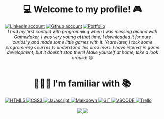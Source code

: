 <h1 align="center">💻 Welcome to my profile! 🎮</h1>

<div style="display: inline-block;" align="center">
	<a href="https://www.linkedin.com/in/gabrielgmbarros"><img src="https://img.shields.io/badge/LinkedIn-blue?style=for-the-badge&logo=linkedin&logoColor=white" alt="LinkedIn account" title="Connect with me!"/></a>
	<a href="https://github.com/GracilianoOG"><img src="https://img.shields.io/badge/Github-black?style=for-the-badge&logo=github&logoColor=white" alt="Github account" title="Follow me!"/></a>
	<a href="https://gracilianoog.github.io/portfolio/"><img src="https://img.shields.io/badge/Portfolio-491F59?style=for-the-badge&logo=homeAdvisor&logoColor=white" alt="Portfolio" title="Visit my site!"/></a>
</div>

<br>

<div align="center">
<em>I had my first contact with programming when I was messing around with GameMaker, I was very young at that time, I downloaded it for pure curiosity and made some little games with it. Years later, I took some programming courses to understand this area more. I have interest in game development, but it doesn't stop there! Make yourself at home, take a look around!</em> 😄
</div>

<br>

<h1 align="center">👨🏻‍💻 I'm familiar with 📚</h1>

<div style="display: inline-block;" align="center">
	<a href="https://github.com/GracilianoOG/GracilianoOG" title="Hello there! Take a look around ;)">
		<img src="https://img.shields.io/badge/HTML-E34F26?style=for-the-badge&logo=html5&logoColor=white" alt="HTML5"/>
		<img src="https://img.shields.io/badge/CSS-1572B6?style=for-the-badge&logo=css3&logoColor=white" alt="CSS3"/>
		<img src="https://img.shields.io/badge/JAVASCRIPT-FF8700?style=for-the-badge&logo=javascript&logoColor=white" alt="Javascript"/>
		<img src="https://img.shields.io/badge/MARKDOWN-000000?style=for-the-badge&logo=markdown&logoColor=white" alt="Markdown"/>
		<img src="https://img.shields.io/badge/GIT-F05032?style=for-the-badge&logo=git&logoColor=white" alt="GIT"/>
		<img src="https://img.shields.io/badge/VSCODE-007ACC?style=for-the-badge&logo=visualstudiocode&logoColor=white" alt="VSCODE"/>
		<img src="https://img.shields.io/badge/TRELLO-0052CC?style=for-the-badge&logo=trello&logoColor=white" alt="Trello"/>
	</a>
</div>

<br>
<br>

<div align="center">
	<a href="https://github.com/anuraghazra/github-readme-stats">
		<img src="https://github-readme-stats.vercel.app/api/top-langs/?username=GracilianoOG&theme=radical&layout=compact&exclude_repo=ordem-de-servico-tcc-faetec" />
		<img src="https://github-readme-stats.vercel.app/api?username=GracilianoOG&theme=radical&hide_title=true&hide_rank=true" />
	</a>
</div>

<!-- 
Useful links

Images of Technologies
https://devicon.dev/

Images of Social Networks
https://shields.io/category/social

Colors and Icons
https://simpleicons.org/
-->
